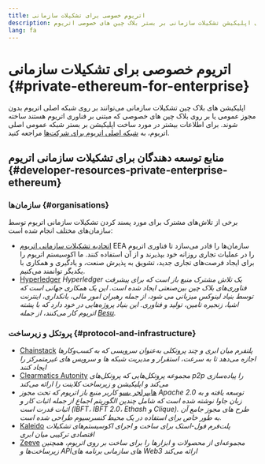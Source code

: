 ```yaml
---
title: اتریوم خصوصی برای تشکیلات سازمانی
description: منابعی برای اپلیکیشن‌ تشکیلات سازمانی بر بستر بلاک چین های خصوصی اتریوم.
lang: fa
---
```


# اتریوم خصوصی برای تشکیلات سازمانی {#private-ethereum-for-enterprise}

اپلیکیشن های بلاک چین تشکیلات سازمانی می‌توانند بر روی شبکه اصلی اتریوم بدون مجوز عمومی یا بر روی بلاک چین های خصوصی که مبتنی بر فناوری اتریوم هستند ساخته شوند. برای اطلاعات بیشتر در مورد ساخت اپلیکیشن بر بستر شبکه عمومی اصلی اتریوم، به [شبکه اصلی اتریوم برای شرکت‌ها](/enterprise/) مراجعه کنید.

## منابع توسعه دهندگان برای تشکیلات سازمانی اتریوم {#developer-resources-private-enterprise-ethereum}

### سازمان‌ها {#organisations}

برخی از تلاش‌های مشترک برای مورد پسند کردن تشکیلات سازمانی اتریوم توسط سازمان‌های مختلف انجام شده است:

- [اتحادیه تشکیلات سازمانی اتریوم](https://entethalliance.org/) EEA سازمان‌ها را قادر می‌سازد تا فناوری اتریوم را در عملیات تجاری روزانه خود بپذیرند و از آن استفاده کنند. ما اکوسیستم اتریوم را برای ایجاد فرصت‌های تجاری جدید، تشویق به پذیرش صنعت، و یادگیری و همکاری با یکدیگر توانمند می‌کنیم.
- [Hyperledger](https://hyperledger.org) _Hyperledger یک تلاش مشترک منبع باز است که برای پیشرفت فناوری‌های بلاک چین بین‌صنعتی ایجاد شده است. این یک همکاری جهانی است که توسط بنیاد لینوکس میزبانی می شود، از جمله رهبران امور مالی، بانکداری، اینترنت اشیا، زنجیره تامین، تولید و فناوری. این بنیاد پروژه‌هایی در خود دارد که با پشته اتریوم کار می‌کنند، از جمله [Besu](https://www.hyperledger.org/use/besu)._

### پروتکل و زیرساخت {#protocol-and-infrastructure}

- [Chainstack](https://chainstack.com/) _پلتفرم میان ابری و چند پروتکلی به‌عنوان سرویسی که به کسب‌وکارها اجازه می‌دهد تا به سرعت، استقرار و مدیریت شبکه ها و سرویس های غیرمتمرکز را ایجاد کنند_
- [Clearmatics Autonity](https://www.clearmatics.com/about/) _مجموعه پروتکل‌هایی که پروتکل‌های p2p را پیاده‌سازی می‌کند و اپلیکیشن و زیرساخت کلاینت را ارائه می‌کند_
- [هایپرلجر بسو](https://www.hyperledger.org/use/besu) _کاربر منبع باز اتریوم که تحت مجوز Apache 2.0 توسعه یافته و به زبان جاوا نوشته شده است که شامل چندین الگوریتم اجماع از جمله اثبات کار و اثبات قدرت است (IBFT، IBFT 2.0، Ethash و Clique). طرح های مجوز جامع آن به طور خاص برای استفاده در یک محیط کنسرسیوم طراحی شده است._
- [Kaleido](https://kaleido.io/) _پلت‌فرم فول-استک برای ساخت و اجرای اکوسیستم‌های تشکیلات اقتصادی ترکیبی میان ابری_
- [Zeeve](https://www.zeeve.io/) _مجموعه‌ای از محصولات و ابزارها را برای ساخت بر روی اتریوم، همچنین زیرساخت‌ها و APIهای سازمانی برنامه های Web3 ارائه می‌کند_
